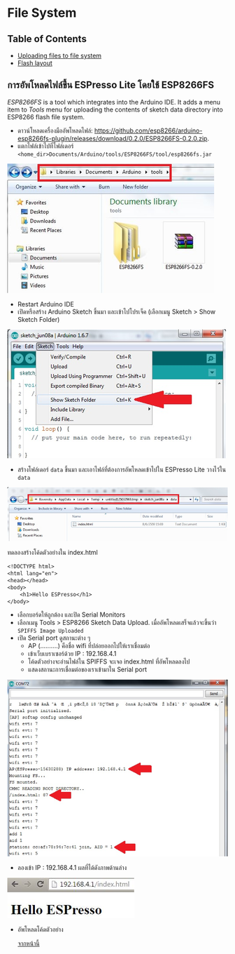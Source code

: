 # File  System

## Table of Contents
  * [Uploading files to file system](#uploading-files-to-file-system)
  * [Flash layout](#flash-layout)


## การอัพโหลดไฟล์ขึ้น ESPresso Lite โดยใช้ ESP8266FS

*ESP8266FS* is a tool which integrates into the Arduino IDE. It adds a menu item to *Tools* menu for uploading the contents of sketch data directory into ESP8266 flash file system.

- ดาวน์โหลดเครื่องมืออัพโหลดไฟล์: https://github.com/esp8266/arduino-esp8266fs-plugin/releases/download/0.2.0/ESP8266FS-0.2.0.zip.
- แตกไฟล์เข้าไปที่โฟล์เดอร์ `<home_dir>Documents/Arduino/tools/ESP8266FS/tool/esp8266fs.jar`

![esp8266-fs-tools](images/esp8266-fs-tools.JPG)

- Restart Arduino IDE
- เปิดหรือสร้าง Arduino Sketch ขึ้นมา และเข้าไปโปรเจ็ค (เลือกเมนู Sketch > Show Sketch Folder) 

![show-sketch-folder](show-sketch.jpg)

- สร้างโฟล์เดอร์ `data` ขึ้นมา และเอาไฟล์ที่ต้องการอัพโหลดเข้าไปใน ESPresso Lite วางไว้ใน `data`

![](images/data.jpg)

ทดลองสร้างโค้ดตัวอย่างใน index.html

    <!DOCTYPE html>
    <html lang="en">
    <head></head>
    <body>
        <h1>Hello ESPresso</h1>
    </body>

- เลือกบอร์ดให้ถูกต้อง และปิด Serial Monitors
- เลือกเมนู Tools > ESP8266 Sketch Data Upload. เมื่ออัพโหลดเสร็จแล้วจะขึ้นว่า  `SPIFFS Image Uploaded` 
- เปิด Serial port ดูสถานะต่าง ๆ 
  - AP (..........) คือชื่อ wifi ที่ปล่อยออกไปให้เราเชื่อมต่อ
  - เข้าเว็บเบราเซอร์ด้วย IP : 192.168.4.1
  - โค้ดตัวอย่างจะอ่านไฟล์ใน SPIFFS จะเจอ index.html ที่อัพโหลดลงไป
  - แสดงสถานะการเชื่อมต่อของเราเข้ามาใน Serial port

![](serialdebug.jpg)

- ลองเข้า IP : 192.168.4.1 ผลที่ได้ดังภาพด้านล่าง

![](web-hello.JPG)
 
- อัพโหลดโค้ดตัวอย่าง
  
  [จากหน้านี้](webserver_serve_static_files.md)